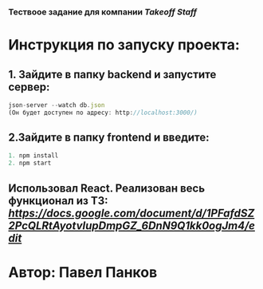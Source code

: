 ### Тествоое задание для компании _Takeoff Staff_
# Инструкция по запуску проекта:
## 1. Зайдите в папку backend и запустите сервер: 
```javascript
json-server --watch db.json
(Он будет доступен по адресу: http://localhost:3000/)
```
## 2.Зайдите в папку frontend и введите:
```javascript
1. npm install 
2. npm start
```

## Использовал React. Реализован весь функционал из ТЗ: _https://docs.google.com/document/d/1PFafdSZ2PcQLRtAyotvIupDmpGZ_6DnN9Q1kk0ogJm4/edit_

# Автор: Павел Панков